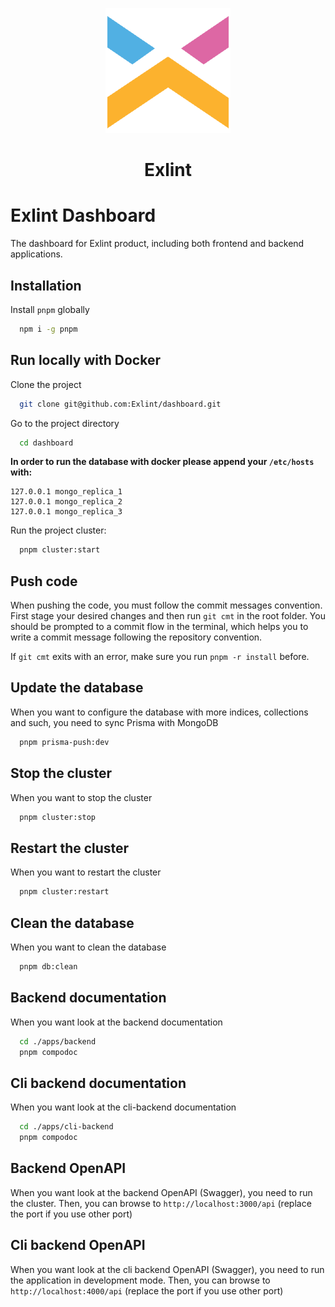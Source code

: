<p align="center"><img src="assets/brand.png" height="200" width="200"/></p>

<h1 align="center">Exlint</h1>

# Exlint Dashboard

The dashboard for Exlint product, including both frontend and backend applications.

## Installation

Install `pnpm` globally

```bash
  npm i -g pnpm
```

## Run locally with Docker

Clone the project

```bash
  git clone git@github.com:Exlint/dashboard.git
```

Go to the project directory

```bash
  cd dashboard
```

**In order to run the database with docker please append your `/etc/hosts` with:**

```
127.0.0.1 mongo_replica_1
127.0.0.1 mongo_replica_2
127.0.0.1 mongo_replica_3
```

Run the project cluster:

```bash
  pnpm cluster:start
```

## Push code

When pushing the code, you must follow the commit messages convention.
First stage your desired changes and then run `git cmt` in the root folder.
You should be prompted to a commit flow in the terminal, which helps you to write a commit message following the repository convention.

If `git cmt` exits with an error, make sure you run `pnpm -r install` before.

## Update the database

When you want to configure the database with more indices, collections and such, you need to sync Prisma with MongoDB

```bash
  pnpm prisma-push:dev
```

## Stop the cluster

When you want to stop the cluster

```bash
  pnpm cluster:stop
```

## Restart the cluster

When you want to restart the cluster

```bash
  pnpm cluster:restart
```

## Clean the database

When you want to clean the database

```bash
  pnpm db:clean
```

## Backend documentation

When you want look at the backend documentation

```bash
  cd ./apps/backend
  pnpm compodoc
```

## Cli backend documentation

When you want look at the cli-backend documentation

```bash
  cd ./apps/cli-backend
  pnpm compodoc
```

## Backend OpenAPI

When you want look at the backend OpenAPI (Swagger), you need to run the cluster.
Then, you can browse to `http://localhost:3000/api` (replace the port if you use other port)

## Cli backend OpenAPI

When you want look at the cli backend OpenAPI (Swagger), you need to run the application in development mode.
Then, you can browse to `http://localhost:4000/api` (replace the port if you use other port)
